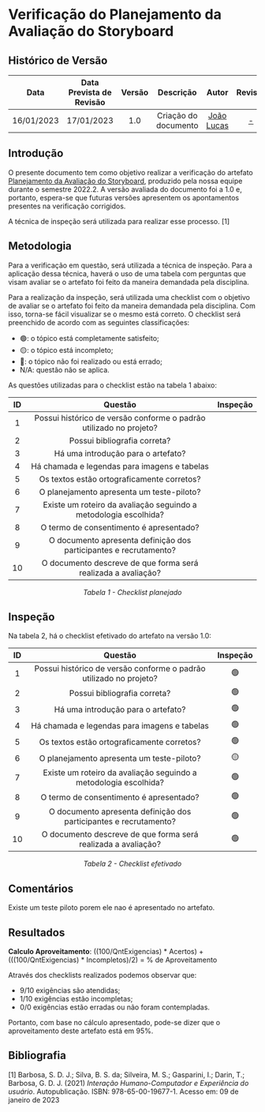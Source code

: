 # Verificação do Planejamento da Avaliação do Storyboard
## <a>Histórico de Versão</a>
|    Data    | Data Prevista de Revisão | Versão |      Descrição       |                   Autor                    |         Revisor          |
| :--------: | :----------------------: | :----: | :------------------: | :----------------------------------------: | :----------------------: |
| 16/01/2023 |        17/01/2023        |  1.0   | Criação do documento | [João Lucas](https://github.com/HacKairos) | [-](https://github.com/) |

## <a>Introdução</a>
O presente documento tem como objetivo realizar a verificação do artefato [Planejamento da Avaliação do Storyboard](../../../../DesignAvaliacaoDesen/Nivel1/Storyboard/PlanejamentoAvStoryboard.md), produzido pela nossa equipe durante o semestre 2022.2. A versão avaliada do documento foi a 1.0 e, portanto, espera-se que futuras versões apresentem os apontamentos presentes na verificação corrigidos.

A técnica de inspeção será utilizada para realizar esse processo. [1]

## <a>Metodologia</a>
Para a verificação em questão, será utilizada a técnica de inspeção. Para a aplicação dessa técnica, haverá o uso de uma tabela com perguntas que visam avaliar se o artefato foi feito da maneira demandada pela disciplina.

Para a realização da inspeção, será utilizada uma checklist com o objetivo de avaliar se o artefato foi feito da maneira demandada pela disciplina. Com isso, torna-se fácil visualizar se o mesmo está correto. O checklist será preenchido de acordo com as seguintes classificações:

* 🟢: o tópico está completamente satisfeito;
* 🟡: o tópico está incompleto;
* 🔴: o tópico não foi realizado ou está errado;
* N/A: questão não se aplica.

As questões utilizadas para o checklist estão na tabela 1 abaixo:

<center>

|  ID   |                              Questão                               | Inspeção |
| :---: | :----------------------------------------------------------------: | :------: |
|   1   | Possui histórico de versão conforme o padrão utilizado no projeto? |          |
|   2   |                    Possui bibliografia correta?                    |          |
|   3   |                 Há uma introdução para o artefato?                 |          |
|   4   |            Há chamada e legendas para imagens e tabelas            |          |
|   5   |             Os textos estão ortograficamente corretos?             |          |
|   6   |             O planejamento apresenta um teste-piloto?              |          |
|   7   |  Existe um roteiro da avaliação seguindo a metodologia escolhida?  |          |
|   8   |              O termo de consentimento é apresentado?               |          |
|   9   | O documento apresenta definição dos participantes e recrutamento?  |          |
|  10   |   O documento descreve de que forma será realizada a avaliação?    |          |

  
*Tabela 1 - Checklist planejado*

</center>

## <a>Inspeção</a>

Na tabela 2, há o checklist efetivado do artefato na versão 1.0:

<center>

|  ID   |                              Questão                               | Inspeção |
| :---: | :----------------------------------------------------------------: | :------: |
|   1   | Possui histórico de versão conforme o padrão utilizado no projeto? |     🟢     |
|   2   |                    Possui bibliografia correta?                    |     🟢     |
|   3   |                 Há uma introdução para o artefato?                 |      🟢    |
|   4   |            Há chamada e legendas para imagens e tabelas            |      🟢    |
|   5   |             Os textos estão ortograficamente corretos?             |     🟢     |
|   6   |             O planejamento apresenta um teste-piloto?              |      🟡    |
|   7   |  Existe um roteiro da avaliação seguindo a metodologia escolhida?  |     🟢     |
|   8   |              O termo de consentimento é apresentado?               |      🟢    |
|   9   | O documento apresenta definição dos participantes e recrutamento?  |      🟢    |
|  10   |   O documento descreve de que forma será realizada a avaliação?    |     🟢     |



  
*Tabela 2 - Checklist efetivado*

</center>

## <a>Comentários</a>
Existe um teste piloto porem ele nao é apresentado no artefato.

## <a>Resultados</a>
<a>**Calculo Aproveitamento**</a>: ((100/QntExigencias) * Acertos) + (((100/QntExigencias) * Incompletos)/2) = % de Aproveitamento

Através dos checklists realizados podemos observar que:

* 9/10 exigências são atendidas;
* 1/10 exigências estão incompletas;
* 0/0 exigências estão erradas ou não foram contempladas.

Portanto, com base no cálculo apresentado, pode-se dizer que o aproveitamento deste artefato está em 95%.

## <a>Bibliografia</a>

[1] Barbosa, S. D. J.; Silva, B. S. da; Silveira, M. S.; Gasparini, I.; Darin, T.; Barbosa, G. D. J. (2021) _Interação Humano-Computador e Experiência do usuário_. Autopublicação. ISBN: 978-65-00-19677-1. Acesso em: 09 de janeiro de 2023